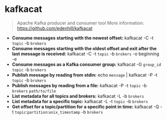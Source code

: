 # kafkacat
> Apache Kafka producer and consumer tool
> More information: <https://github.com/edenhill/kafkacat>
- **Consume messages starting with the newest offset:**
kafkacat -C -t `topic` -b `brokers`
- **Consume messages starting with the oldest offset and exit after the last message is received:**
kafkacat -C -t `topic` -b `brokers` -o beginning -e
- **Consume messages as a Kafka consumer group:**
kafkacat -G `group_id` `topic` -b `brokers`
- **Publish message by reading from stdin:**
 echo `message` | kafkacat -P -t `topic` -b `brokers`
- **Publish messages by reading from a file:**
kafkacat -P -t `topic` -b `brokers` `path/to/file`
- **List metadata for all topics and brokers:**
kafkacat -L -b `brokers`
- **List metadata for a specific topic:**
kafkacat -L -t `topic` -b `brokers`
- **Get offset for a topic/partition for a specific point in time:**
kafkacat -Q -t `topic`:`partition`:`unix_timestamp` -b `brokers`
